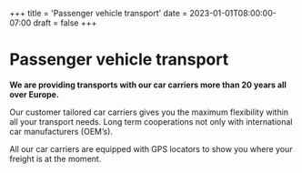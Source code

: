 +++
title = 'Passenger vehicle transport'
date = 2023-01-01T08:00:00-07:00
draft = false
+++

# Passenger vehicle transport

**We are providing transports with our car carriers more than 20 years all over Europe.**

Our customer tailored car carriers gives you the maximum flexibility within all your transport needs. Long term cooperations not only with international car manufacturers (OEM’s).

All our car carriers are equipped with GPS locators to show you where your freight is at the moment.